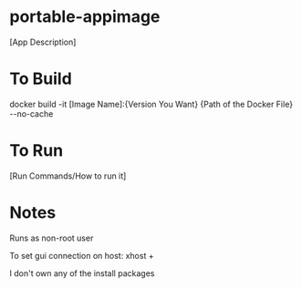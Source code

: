 # portable-appimage
[App Description]

# To Build
docker build -it [Image Name]:{Version You Want} {Path of the Docker File} --no-cache

# To Run
[Run Commands/How to run it]

# Notes
Runs as non-root user

To set gui connection on host: xhost +

I don't own any of the install packages
